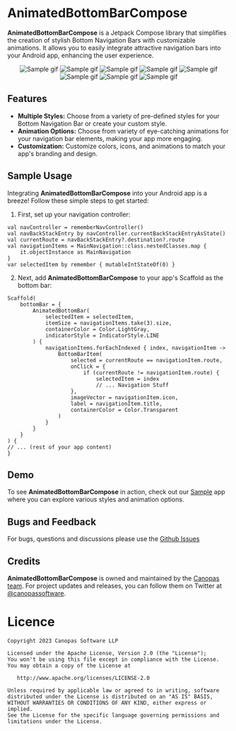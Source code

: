 # AnimatedBottomBarCompose

**AnimatedBottomBarCompose** is a Jetpack Compose library that simplifies the creation of stylish
Bottom Navigation Bars with
customizable animations. It allows you to easily integrate attractive navigation bars into your
Android app, enhancing the user experience.


<p align="center">
  <img src="https://github.com/canopas/AnimatedBottomBarCompose/assets/98312779/051e298d-59bb-4082-848a-ce4762b3a486" alt="Sample gif">
    <img src="https://github.com/canopas/AnimatedBottomBarCompose/assets/98312779/541694b3-acb1-4adb-b599-28da3e9d6805" alt="Sample gif">
    <img src="https://github.com/canopas/AnimatedBottomBarCompose/assets/98312779/d6c5f046-4f06-41fc-a192-96cd189d9f01" alt="Sample gif">
    <img src="https://github.com/canopas/AnimatedBottomBarCompose/assets/98312779/60c09fc8-61df-4047-8a8e-ac159436278f" alt="Sample gif">
    <img src="https://github.com/canopas/AnimatedBottomBarCompose/assets/98312779/0b9a21c7-39a7-4eee-a483-d13c4f2cb270" alt="Sample gif">
    <img src="https://github.com/canopas/AnimatedBottomBarCompose/assets/98312779/e4597c2a-9e5c-42a2-9e7b-86c327a0b57f" alt="Sample gif">
    <img src="https://github.com/canopas/AnimatedBottomBarCompose/assets/98312779/bd72551c-bda5-4cda-b03c-2b96b74effe1" alt="Sample gif">
    <img src="https://github.com/canopas/AnimatedBottomBarCompose/assets/98312779/c136437e-70d2-4a8e-bfbc-7881cb844d0d" alt="Sample gif">
</p>

## Features

- **Multiple Styles:** Choose from a variety of pre-defined styles for your Bottom Navigation Bar or
  create your custom style.
- **Animation Options:** Choose from variety of eye-catching animations for your navigation bar
  elements, making your app more engaging.
- **Customization:** Customize colors, icons, and animations to match your app's branding and
  design.

## Sample Usage

Integrating **AnimatedBottomBarCompose** into your Android app is a breeze! Follow these simple
steps to get started:

1. First, set up your navigation controller:

```
val navController = rememberNavController()
val navBackStackEntry by navController.currentBackStackEntryAsState()
val currentRoute = navBackStackEntry?.destination?.route
val navigationItems = MainNavigation::class.nestedClasses.map {
    it.objectInstance as MainNavigation
}
var selectedItem by remember { mutableIntStateOf(0) }
```

2. Next, add **AnimatedBottomBarCompose** to your app's Scaffold as the bottom bar:

```
Scaffold(
    bottomBar = {
        AnimatedBottomBar(
            selectedItem = selectedItem,
            itemSize = navigationItems.take(3).size,
            containerColor = Color.LightGray,
            indicatorStyle = IndicatorStyle.LINE
        ) {
            navigationItems.forEachIndexed { index, navigationItem ->
                BottomBarItem(
                    selected = currentRoute == navigationItem.route,
                    onClick = {
                        if (currentRoute != navigationItem.route) {
                            selectedItem = index
                            // ... Navigation Stuff
                    },
                    imageVector = navigationItem.icon,
                    label = navigationItem.title,
                    containerColor = Color.Transparent
                )
            }
        }
    }
) {
// ... (rest of your app content)
}
```

## Demo

To see **AnimatedBottomBarCompose** in action, check out
our [Sample](https://github.com/canopas/AnimatedBottomBarCompose/tree/master/app) app where you can
explore various styles and animation options.

## Bugs and Feedback

For bugs, questions and discussions please use
the [Github Issues](https://github.com/canopas/AnimatedBottomBarCompose/issues)

## Credits

**AnimatedBottomBarCompose** is owned and maintained by the [Canopas team](https://canopas.com/).
For project updates and releases, you can follow them on Twitter
at [@canopassoftware](https://twitter.com/canopassoftware).

# Licence

```
Copyright 2023 Canopas Software LLP

Licensed under the Apache License, Version 2.0 (the "License");
You won't be using this file except in compliance with the License.
You may obtain a copy of the License at

   http://www.apache.org/licenses/LICENSE-2.0

Unless required by applicable law or agreed to in writing, software
distributed under the License is distributed on an "AS IS" BASIS,
WITHOUT WARRANTIES OR CONDITIONS OF ANY KIND, either express or implied.
See the License for the specific language governing permissions and
limitations under the License.
```
